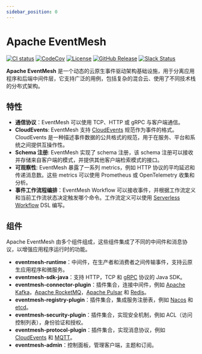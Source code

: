```yaml
---
sidebar_position: 0
---
```


# Apache EventMesh

[![CI status](https://img.shields.io/github/actions/workflow/status/apache/eventmesh/ci.yml?logo=github&style=for-the-badge)](https://github.com/apache/eventmesh/actions/workflows/ci.yml)
[![CodeCov](https://img.shields.io/codecov/c/gh/apache/eventmesh/master?logo=codecov&style=for-the-badge)](https://codecov.io/gh/apache/eventmesh)
[![License](https://img.shields.io/github/license/apache/eventmesh?style=for-the-badge)](https://www.apache.org/licenses/LICENSE-2.0.html)
[![GitHub Release](https://img.shields.io/github/v/release/apache/eventmesh?style=for-the-badge)](https://github.com/apache/eventmesh/releases)
[![Slack Status](https://img.shields.io/badge/slack-join_chat-blue.svg?logo=slack&style=for-the-badge)](https://join.slack.com/t/the-asf/shared_invite/zt-1y375qcox-UW1898e4kZE_pqrNsrBM2g)

**Apache EventMesh** 是一个动态的云原生事件驱动架构基础设施，用于分离应用程序和后端中间件层，它支持广泛的用例，包括复杂的混合云、使用了不同技术栈的分布式架构。

## 特性

- **通信协议**：EventMesh 可以使用 TCP、HTTP 或 gRPC 与客户端通信。
- **CloudEvents**: EventMesh 支持 [CloudEvents](https://cloudevents.io) 规范作为事件的格式。CloudEvents 是一种描述事件数据的公共格式的规范，用于在服务、平台和系统之间提供互操作性。
- **Schema 注册**: EventMesh 实现了 schema 注册，该 schema 注册可以接收并存储来自客户端的模式，并提供其他客户端检索模式的接口。
- **可观察性**: EventMesh 暴露了一系列 metrics，例如 HTTP 协议的平均延迟和传递消息数。这些 metrics 可以使用 Prometheus 或 OpenTelemetry 收集和分析。
- **事件工作流程编排**：EventMesh Workflow 可以接收事件，并根据工作流定义和当前工作流状态决定触发哪个命令。工作流定义可以使用 [Serverless Workflow](https://serverlessworkflow.io) DSL 编写。

## 组件

Apache EventMesh 由多个组件组成，这些组件集成了不同的中间件和消息协议，以增强应用程序运行时的功能。

- **eventmesh-runtime**：中间件，在生产者和消费者之间传输事件，支持云原生应用程序和微服务。
- **eventmesh-sdk-java**：支持 HTTP，TCP 和 [gRPC](https://grpc.io/) 协议的 Java SDK。
- **eventmesh-connector-plugin**：插件集合，连接中间件，例如 [Apache Kafka](https://kafka.apache.org/)，[Apache RocketMQ](https://rocketmq.apache.org/)，[Apache Pulsar](https://pulsar.apache.org/) 和 [Redis](https://redis.io/)。
- **eventmesh-registry-plugin**：插件集合，集成服务注册表，例如 [Nacos](https://nacos.io/) 和 [etcd](https://etcd.io/)。
- **eventmesh-security-plugin**：插件集合，实现安全机制，例如 ACL（访问控制列表），身份验证和授权。
- **eventmesh-protocol-plugin**：插件集合，实现消息协议，例如 [CloudEvents](https://cloudevents.io/) 和 [MQTT](https://mqtt.org/)。
- **eventmesh-admin**：控制面板，管理客户端，主题和订阅。
